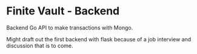 # Finite Vault - Backend

Backend Go API to make transactions with Mongo.

Might draft out the first backend with flask because of a job interview and discussion that is to come.
